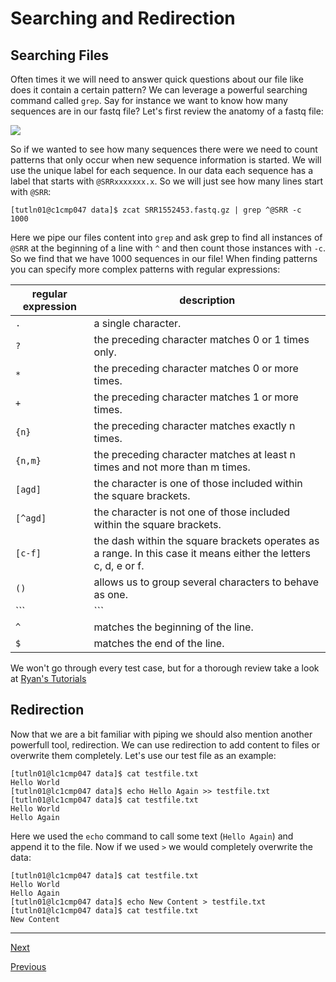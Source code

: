 # Searching and Redirection

## Searching Files

Often times it we will need to answer quick questions about our file like does it contain a certain pattern? We can leverage a powerful searching command called `grep`. Say for instance we want to know how many sequences are in our fastq file? Let's first review the anatomy of a fastq file:

<img src="../images/fastqFile.jpeg" />

So if we wanted to see how many sequences there were we need to count patterns that only occur when new sequence information is started. We will use the unique label for each sequence. In our data each sequence has a label that starts with `@SRRxxxxxxx.x`. So we will just see how many lines  start with `@SRR`:

```
[tutln01@c1cmp047 data]$ zcat SRR1552453.fastq.gz | grep ^@SRR -c
1000
```
Here we pipe our files content into `grep` and ask grep to find all instances of `@SRR` at the beginning of a line with `^` and then count those instances with `-c`. So we find that we have 1000 sequences in our file! When finding patterns you can specify more complex patterns with regular expressions:

|regular expression|description|
|-|-|
|```.``` | a single character.|
|```?``` | the preceding character matches 0 or 1 times only.|
|```*``` | the preceding character matches 0 or more times.|
|```+``` | the preceding character matches 1 or more times.|
|```{n}``` | the preceding character matches exactly n times.|
|```{n,m}``` | the preceding character matches at least n times and not more than m times.|
|```[agd]``` | the character is one of those included within the square brackets.|
|```[^agd]``` | the character is not one of those included within the square brackets.|
|```[c-f]``` | the dash within the square brackets operates as a range. In this case it means either the letters c, d, e or f.|
|```()``` | allows us to group several characters to behave as one.|
|```|``` | (pipe symbol) the logical OR operation.|
|```^``` | matches the beginning of the line.|
|```$``` | matches the end of the line.|

We won't go through every test case, but for a thorough review take a look at [Ryan's Tutorials](https://ryanstutorials.net/linuxtutorial/grep.php)

## Redirection

Now that we are a bit familiar with piping we should also mention another powerfull tool, redirection. We can use redirection to add content to files or overwrite them completely. Let's use our test file as an example:

```
[tutln01@lc1cmp047 data]$ cat testfile.txt
Hello World
[tutln01@lc1cmp047 data]$ echo Hello Again >> testfile.txt
[tutln01@lc1cmp047 data]$ cat testfile.txt
Hello World
Hello Again
```
Here we used the `echo` command to call some text (`Hello Again`) and append it to the file. Now if we used `>` we would completely overwrite the data:

```
[tutln01@lc1cmp047 data]$ cat testfile.txt
Hello World
Hello Again
[tutln01@lc1cmp047 data]$ echo New Content > testfile.txt
[tutln01@lc1cmp047 data]$ cat testfile.txt
New Content
```

_______________________________________________________________________________________________________________________________________________________

[Next](./introHPC4.md)

[Previous](./introHPC2.md)
